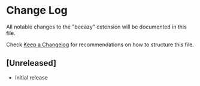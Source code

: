 # Change Log

All notable changes to the "beeazy" extension will be documented in this file.

Check [Keep a Changelog](http://keepachangelog.com/) for recommendations on how to structure this file.

## [Unreleased]

- Initial release